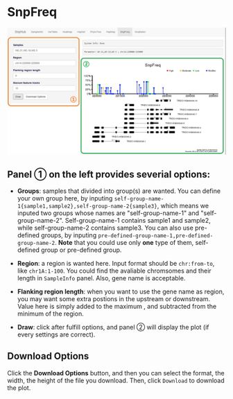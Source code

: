 # SnpFreq

![SnpFreq tag](./../img/SnpFreq-1.jpg)

## Panel ① on the left provides severial options:
- **Groups**: samples that divided into group(s) are wanted. You can define your own group here, by inputing `self-group-name-1{sample1,sample2},self-group-name-2{sample3}`, which means we inputed two groups whose names are "self-group-name-1" and "self-group-name-2". Self-group-name-1 contains sample1 and sample2, while self-group-name-2 contains sample3. You can also use pre-defined groups, by inputing `pre-defined-group-name-1,pre-defined-group-name-2`. **Note** that you could use only **one** type of them, self-defined group or pre-defined group.

- **Region**: a region is wanted here. Input format should be `chr:from-to`, like `chr1A:1-100`. You could find the avaliable chromsomes and their length in `SampleInfo` panel. Also, gene name is acceptable.

- **Flanking region length**: when you want to use the gene name as region, you may want some extra postions in the upstream or downstream. Value here is simply added to the maximum , and subtracted from the minimum of the region.

- **Draw**: click after fulfill options, and panel ② will display the plot (if every settings are correct).

## Download Options

Click the **Download Options** button, and then you can select the format, the width, the height of the file you download. Then, click `Download` to download the plot.